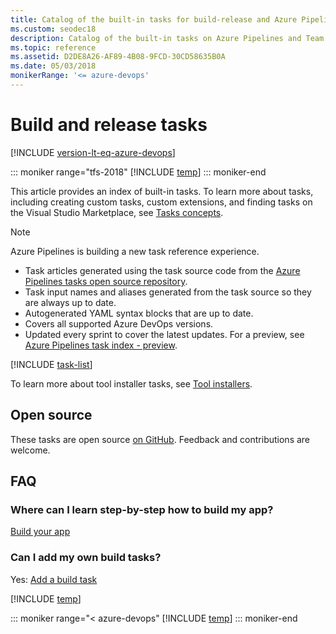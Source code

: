 ```yaml
---
title: Catalog of the built-in tasks for build-release and Azure Pipelines & TFS 
ms.custom: seodec18
description: Catalog of the built-in tasks on Azure Pipelines and Team Foundation Server
ms.topic: reference
ms.assetid: D2DE8A26-AF89-4B08-9FCD-30CD58635B0A
ms.date: 05/03/2018
monikerRange: '<= azure-devops'
---
```


# Build and release tasks

[!INCLUDE [version-lt-eq-azure-devops](../../includes/version-lt-eq-azure-devops.md)]

::: moniker range="tfs-2018"
[!INCLUDE [temp](../includes/concept-rename-note.md)]
::: moniker-end

This article provides an index of built-in tasks. To learn more about tasks, including creating custom tasks, custom extensions, and finding tasks on the Visual Studio Marketplace, see [Tasks concepts](../process/tasks.md).

> [!NOTE]
> Azure Pipelines is building a new task reference experience.
> * Task articles generated using the task source code from the [Azure Pipelines tasks open source repository](https://github.com/microsoft/azure-pipelines-tasks).
> * Task input names and aliases generated from the task source so they are always up to date.
> * Autogenerated YAML syntax blocks that are up to date.
> * Covers all supported Azure DevOps versions.
> * Updated every sprint to cover the latest updates.
> For a preview, see [Azure Pipelines task index - preview](/azure/devops/pipelines/tasks/reference).

[!INCLUDE [task-list](includes/task-list.md)]

To learn more about tool installer tasks, see [Tool installers](../process/tasks.md#tool-installers).

## Open source

These tasks are open source [on GitHub](https://github.com/Microsoft/azure-pipelines-tasks). Feedback and contributions are welcome.

## FAQ  

<!-- BEGINSECTION class="md-qanda" -->

### Where can I learn step-by-step how to build my app?

[Build your app](/previous-versions/azure/devops/pipelines/apps/)

### Can I add my own build tasks?

Yes: [Add a build task](../../extend/develop/add-build-task.md)

[!INCLUDE [temp](../includes/qa-agents.md)]

::: moniker range="< azure-devops"
[!INCLUDE [temp](../includes/qa-versions.md)]
::: moniker-end

<!-- ENDSECTION -->